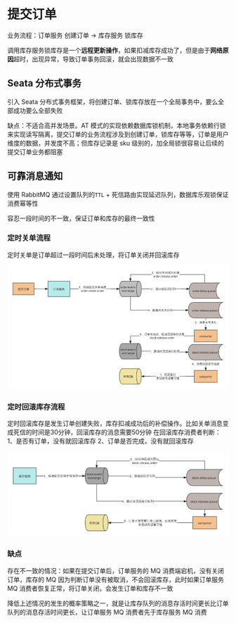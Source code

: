 # 提交订单

业务流程：订单服务 创建订单 -> 库存服务 锁库存

调用库存服务锁库存是一个**远程更新操作**，如果扣减库存成功了，但是由于**网络原因**超时，出现异常，导致订单事务回滚，就会出现数据不一致

## Seata 分布式事务

引入 Seata 分布式事务框架，将创建订单、锁库存放在一个全局事务中，要么全部成功要么全部失败

缺点：不适合高并发场景。AT 模式的实现依赖数据库锁机制，本地事务依赖行锁来实现读写隔离，提交订单的业务流程涉及到创建订单，锁库存等等，订单是用户维度的数据，并发度不高；但库存记录是 sku 级别的，加全局锁很容易让后续的提交订单业务都阻塞

## 可靠消息通知

使用 RabbitMQ 通过设置队列的`TTL` + 死信路由实现延迟队列，数据库乐观锁保证消费幂等性

容忍一段时间的不一致，保证订单和库存的最终一致性

### 定时关单流程

定时关单是订单超过一段时间后未处理，将订单关闭并回滚库存

![](/doc/定时关单流程.png)

### 定时回滚库存流程

定时回滚库存是发生订单创建失败，库存扣减成功后的补偿操作。比如关单消息变成死信的时间是30分钟，回滚库存的消息需要50分钟
在回滚库存消费者判断：1、是否有订单，没有就回滚库存 2、订单是否完成，没有就回滚库存

![](/doc/定时回滚库存流程.png)

### 缺点

存在不一致的情况：如果在提交订单后，订单服务的 MQ 消费端宕机，没有关闭订单，库存的 MQ 因为判断订单没有被取消，不会回滚库存，此时如果订单服务 MQ 消费者恢复正常，将订单关闭，会发生订单和库存不一致

降低上述情况的发生的概率策略之一，就是让库存队列的消息存活时间更长比订单队列的消息存活时间更长，让订单服务 MQ 消费者先于库存服务 MQ 消费